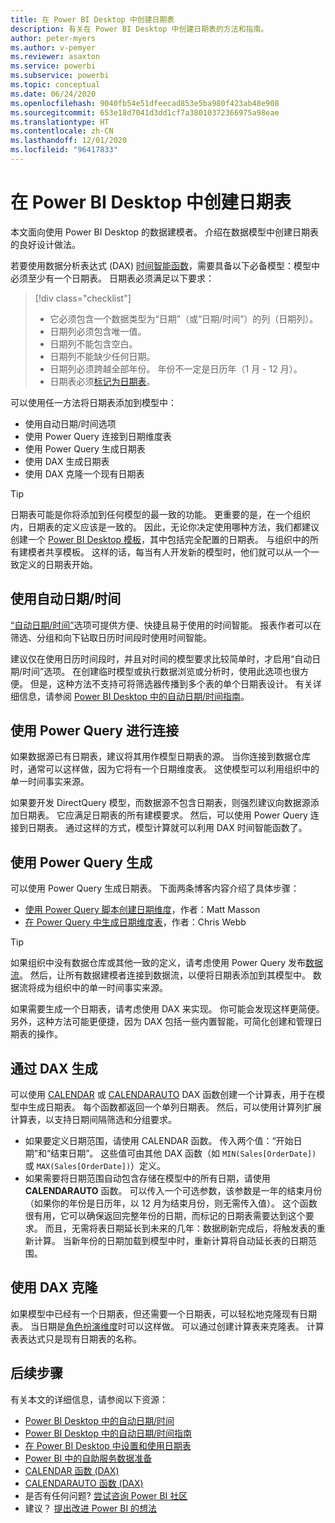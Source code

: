 ```yaml
---
title: 在 Power BI Desktop 中创建日期表
description: 有关在 Power BI Desktop 中创建日期表的方法和指南。
author: peter-myers
ms.author: v-pemyer
ms.reviewer: asaxton
ms.service: powerbi
ms.subservice: powerbi
ms.topic: conceptual
ms.date: 06/24/2020
ms.openlocfilehash: 9040fb54e51dfeecad853e5ba980f423ab48e908
ms.sourcegitcommit: 653e18d7041d3dd1cf7a38010372366975a98eae
ms.translationtype: HT
ms.contentlocale: zh-CN
ms.lasthandoff: 12/01/2020
ms.locfileid: "96417833"
---
```

# <a name="create-date-tables-in-power-bi-desktop"></a>在 Power BI Desktop 中创建日期表

本文面向使用 Power BI Desktop 的数据建模者。 介绍在数据模型中创建日期表的良好设计做法。

若要使用数据分析表达式 (DAX) [时间智能函数](/dax/time-intelligence-functions-dax)，需要具备以下必备模型：模型中必须至少有一个日期表。 日期表必须满足以下要求：

> [!div class="checklist"]
> - 它必须包含一个数据类型为“日期”（或“日期/时间”）的列（日期列）。
> - 日期列必须包含唯一值。
> - 日期列不能包含空白。
> - 日期列不能缺少任何日期。
> - 日期列必须跨越全部年份。 年份不一定是日历年（1 月 - 12 月）。
> - 日期表必须[标记为日期表](../transform-model/desktop-date-tables.md#setting-your-own-date-table)。

可以使用任一方法将日期表添加到模型中：

- 使用自动日期/时间选项
- 使用 Power Query 连接到日期维度表
- 使用 Power Query 生成日期表
- 使用 DAX 生成日期表
- 使用 DAX 克隆一个现有日期表

> [!TIP]
> 日期表可能是你将添加到任何模型的最一致的功能。 更重要的是，在一个组织内，日期表的定义应该是一致的。 因此，无论你决定使用哪种方法，我们都建议创建一个 [Power BI Desktop 模板](../create-reports/desktop-templates.md)，其中包括完全配置的日期表。 与组织中的所有建模者共享模板。 这样的话，每当有人开发新的模型时，他们就可以从一个一致定义的日期表开始。

## <a name="use-auto-datetime"></a>使用自动日期/时间

[“自动日期/时间”](../transform-model/desktop-auto-date-time.md)选项可提供方便、快捷且易于使用的时间智能。 报表作者可以在筛选、分组和向下钻取日历时间段时使用时间智能。

建议仅在使用日历时间段时，并且对时间的模型要求比较简单时，才启用“自动日期/时间”选项。 在创建临时模型或执行数据浏览或分析时，使用此选项也很方便。 但是，这种方法不支持可将筛选器传播到多个表的单个日期表设计。 有关详细信息，请参阅 [Power BI Desktop 中的自动日期/时间指南](auto-date-time.md)。

## <a name="connect-with-power-query"></a>使用 Power Query 进行连接

如果数据源已有日期表，建议将其用作模型日期表的源。 当你连接到数据仓库时，通常可以这样做，因为它将有一个日期维度表。 这使模型可以利用组织中的单一时间事实来源。

如果要开发 DirectQuery 模型，而数据源不包含日期表，则强烈建议向数据源添加日期表。 它应满足日期表的所有建模要求。 然后，可以使用 Power Query 连接到日期表。 通过这样的方式，模型计算就可以利用 DAX 时间智能函数了。

## <a name="generate-with-power-query"></a>使用 Power Query 生成

可以使用 Power Query 生成日期表。 下面两条博客内容介绍了具体步骤：

- [使用 Power Query 脚本创建日期维度](https://www.mattmasson.com/2014/02/creating-a-date-dimension-with-a-power-query-script/)，作者：Matt Masson
- [在 Power Query 中生成日期维度表](https://blog.crossjoin.co.uk/2013/11/19/generating-a-date-dimension-table-in-power-query/)，作者：Chris Webb

> [!TIP]
> 如果组织中没有数据仓库或其他一致的定义，请考虑使用 Power Query 发布[数据流](../transform-model/dataflows/dataflows-introduction-self-service.md)。 然后，让所有数据建模者连接到数据流，以便将日期表添加到其模型中。 数据流将成为组织中的单一时间事实来源。

如果需要生成一个日期表，请考虑使用 DAX 来实现。 你可能会发现这样更简便。 另外，这种方法可能更便捷，因为 DAX 包括一些内置智能，可简化创建和管理日期表的操作。

## <a name="generate-with-dax"></a>通过 DAX 生成

可以使用 [CALENDAR](/dax/calendar-function-dax) 或 [CALENDARAUTO](/dax/calendarauto-function-dax) DAX 函数创建一个计算表，用于在模型中生成日期表。 每个函数都返回一个单列日期表。 然后，可以使用计算列扩展计算表，以支持日期间隔筛选和分组要求。

- 如果要定义日期范围，请使用 CALENDAR 函数。 传入两个值：“开始日期”和“结束日期”。 这些值可由其他 DAX 函数（如 `MIN(Sales[OrderDate])` 或 `MAX(Sales[OrderDate])`）定义。
- 如果需要将日期范围自动包含存储在模型中的所有日期，请使用 **CALENDARAUTO** 函数。 可以传入一个可选参数，该参数是一年的结束月份（如果你的年份是日历年，以 12 月为结束月份，则无需传入值）。 这个函数很有用，它可以确保返回完整年份的日期，而标记的日期表需要达到这个要求。 而且，无需将表日期延长到未来的几年：数据刷新完成后，将触发表的重新计算。 当新年份的日期加载到模型中时，重新计算将自动延长表的日期范围。

## <a name="clone-with-dax"></a>使用 DAX 克隆

如果模型中已经有一个日期表，但还需要一个日期表，可以轻松地克隆现有日期表。 当日期是[角色扮演维度](star-schema.md#role-playing-dimensions)时可以这样做。 可以通过创建计算表来克隆表。 计算表表达式只是现有日期表的名称。

## <a name="next-steps"></a>后续步骤

有关本文的详细信息，请参阅以下资源：

- [Power BI Desktop 中的自动日期/时间](../transform-model/desktop-auto-date-time.md)
- [Power BI Desktop 中的自动日期/时间指南](auto-date-time.md)
- [在 Power BI Desktop 中设置和使用日期表](../transform-model/desktop-date-tables.md)
- [Power BI 中的自助服务数据准备](../transform-model/dataflows/dataflows-introduction-self-service.md)
- [CALENDAR 函数 (DAX)](/dax/calendar-function-dax)
- [CALENDARAUTO 函数 (DAX)](/dax/calendarauto-function-dax)
- 是否有任何问题? [尝试咨询 Power BI 社区](https://community.powerbi.com/)
- 建议？ [提出改进 Power BI 的想法](https://ideas.powerbi.com/)